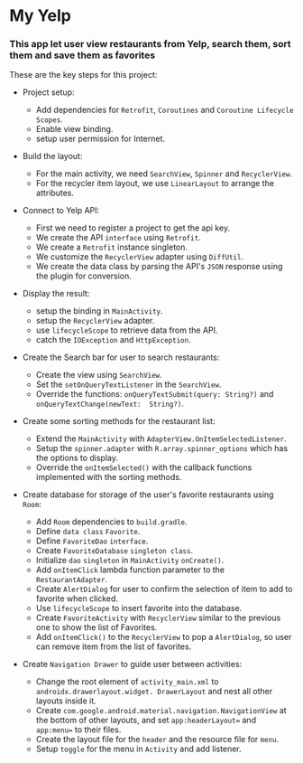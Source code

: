# My Yelp 
### This app let user view restaurants from Yelp, search them, sort them and save them as favorites  
  

These are the key steps for this project:
  
- Project setup:
  - Add dependencies for `Retrofit`, `Coroutines` and `Coroutine Lifecycle Scopes`.
  - Enable view binding.
  - setup user permission for Internet.
  
- Build the layout:
  - For the main activity, we need `SearchView`, `Spinner` and `RecyclerView`.
  - For the recycler item layout, we use `LinearLayout` to arrange the attributes.
  
- Connect to Yelp API:
  - First we need to register a project to get the api key.
  - We create the API `interface` using `Retrofit`.
  - We create a `Retrofit` instance singleton.
  - We customize the `RecyclerView` adapter using `DiffUtil`.
  - We create the data class by parsing the API's `JSON` response using the plugin for conversion.
  
- Display the result:
  - setup the binding in `MainActivity`.
  - setup the `RecyclerView` adapter.
  - use `lifecycleScope` to retrieve data from the API. 
  - catch the `IOException` and `HttpException`.
  
- Create the Search bar for user to search restaurants:
  - Create the view using `SearchView`.
  - Set the `setOnQueryTextListener` in the `SearchView`.
  - Override the functions: `onQueryTextSubmit(query: String?)` and `onQueryTextChange(newText: 
    String?)`. 
  
- Create some sorting methods for the restaurant list:
  - Extend the `MainActivity` with `AdapterView.OnItemSelectedListener`.
  - Setup the `spinner.adapter` with `R.array.spinner_options` which has the options to display.
  - Override the `onItemSelected()` with the callback functions implemented with the sorting 
    methods.

- Create database for storage of the user's favorite restaurants using `Room`:
  - Add `Room` dependencies to `build.gradle`.
  - Define `data class` `Favorite`.
  - Define `FavoriteDao` `interface`.
  - Create `FavoriteDatabase` `singleton class`. 
  - Initialize `dao` `singleton` in `MainActivity` `onCreate()`. 
  - Add `onItemClick` lambda function parameter to the `RestaurantAdapter`.
  - Create `AlertDialog` for user to confirm the selection of item to add to favorite when clicked.
  - Use `lifecycleScope` to insert favorite into the database.
  - Create `FavoriteActivity` with `RecyclerView` similar to the previous one to show the list 
    of Favorites.
  - Add `onItemClick()` to the `RecyclerView` to pop a `AlertDialog`, so user can remove item 
    from the list of favorites.
  
- Create `Navigation Drawer` to guide user between activities:
  - Change the root element of `activity_main.xml` to `androidx.drawerlayout.widget.
    DrawerLayout` and nest all other layouts inside it.
  - Create `com.google.android.material.navigation.NavigationView` at the bottom of other 
    layouts, and set `app:headerLayout=` and `app:menu=` to their files.
  - Create the layout file for the `header` and the resource file for `menu`.
  - Setup `toggle` for the menu in `Activity` and add listener.
  
